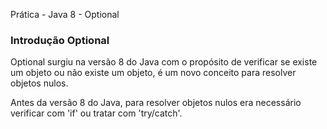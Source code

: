 Prática - Java 8 - Optional

<h3> Introdução Optional </h3>

<p>
  Optional surgiu na versão 8 do Java com o propósito de verificar se existe um objeto ou não existe um objeto, é um novo conceito para resolver objetos nulos.
</p>

<p> 
  Antes da versão 8 do Java, para resolver objetos nulos era necessário verificar com 'if' ou tratar com 'try/catch'.
</p>
